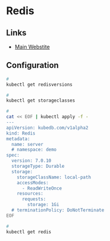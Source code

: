 # Redis

## Links

- [Main Webstite](https://kubedb.com/kubernetes/databases/run-and-manage-redis-on-kubernetes/)

## Configuration

```sh
#
kubectl get redisversions

#
kubectl get storageclasses

#
cat << EOF | kubectl apply -f -
---
apiVersion: kubedb.com/v1alpha2
kind: Redis
metadata:
  name: server
  # namespace: demo
spec:
  version: 7.0.10
  storageType: Durable
  storage:
    storageClassName: local-path
    accessModes:
      - ReadWriteOnce
    resources:
      requests:
        storage: 1Gi
  # terminationPolicy: DoNotTerminate
EOF

#
kubectl get redis
```
